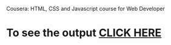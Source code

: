 Cousera: HTML, CSS and Javascript course for Web Developer
# To see the output [CLICK HERE]([https://tmayankv.github.io/wb-couse-Assignment/Assignment/index.html](https://tmayankv.github.io/Coursera-HTML-CSS-and-JavaScript-for-Web-Developers/module2-Assignment/index.html))

